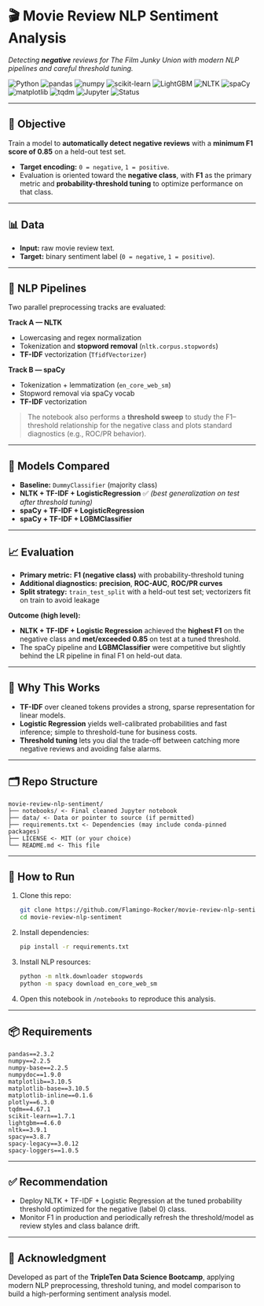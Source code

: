 # 🎬 Movie Review NLP Sentiment Analysis
*Detecting **negative** reviews for The Film Junky Union with modern NLP pipelines and careful threshold tuning.*

![Python](https://img.shields.io/badge/Python-3.10-blue?logo=python)
![pandas](https://img.shields.io/badge/pandas-EDA-green?logo=pandas)
![numpy](https://img.shields.io/badge/numpy-Numerical-blue?logo=numpy)
![scikit-learn](https://img.shields.io/badge/scikit--learn-ML-orange?logo=scikit-learn)
![LightGBM](https://img.shields.io/badge/LightGBM-Boosting-green)
![NLTK](https://img.shields.io/badge/NLTK-Text%20Processing-yellow)
![spaCy](https://img.shields.io/badge/spaCy-NLP-8A2BE2)
![matplotlib](https://img.shields.io/badge/matplotlib-Visualization-orange)
![tqdm](https://img.shields.io/badge/tqdm-ProgressBars-yellow)
![Jupyter](https://img.shields.io/badge/Jupyter-Notebook-orange?logo=jupyter)
![Status](https://img.shields.io/badge/Status-Completed-brightgreen)

---

## 📌 Objective
Train a model to **automatically detect negative reviews** with a **minimum F1 score of 0.85** on a held-out test set.

- **Target encoding:** `0 = negative`, `1 = positive`.
- Evaluation is oriented toward the **negative class**, with **F1** as the primary metric and **probability-threshold tuning** to optimize performance on that class.

---

## 📊 Data
- **Input:** raw movie review text.
- **Target:** binary sentiment label (`0 = negative`, `1 = positive`).

---

## 🧹 NLP Pipelines
Two parallel preprocessing tracks are evaluated:

**Track A — NLTK**
- Lowercasing and regex normalization
- Tokenization and **stopword removal** (`nltk.corpus.stopwords`)
- **TF-IDF** vectorization (`TfidfVectorizer`)

**Track B — spaCy**
- Tokenization + lemmatization (`en_core_web_sm`)
- Stopword removal via spaCy vocab
- **TF-IDF** vectorization

> The notebook also performs a **threshold sweep** to study the F1–threshold relationship for the negative class and plots standard diagnostics (e.g., ROC/PR behavior).

---

## 🤖 Models Compared
- **Baseline:** `DummyClassifier` (majority class)
- **NLTK + TF-IDF + LogisticRegression** ✅ *(best generalization on test after threshold tuning)*
- **spaCy + TF-IDF + LogisticRegression**
- **spaCy + TF-IDF + LGBMClassifier**

---

## 📈 Evaluation
- **Primary metric:** **F1 (negative class)** with probability-threshold tuning
- **Additional diagnostics:** **precision**, **ROC-AUC**, **ROC/PR curves**
- **Split strategy:** `train_test_split` with a held-out test set; vectorizers fit on train to avoid leakage

**Outcome (high level):**
- **NLTK + TF-IDF + Logistic Regression** achieved the **highest F1** on the negative class and **met/exceeded 0.85** on test at a tuned threshold.
- The spaCy pipeline and **LGBMClassifier** were competitive but slightly behind the LR pipeline in final F1 on held-out data.

---

## 🧠 Why This Works
- **TF-IDF** over cleaned tokens provides a strong, sparse representation for linear models.
- **Logistic Regression** yields well-calibrated probabilities and fast inference; simple to threshold-tune for business costs.
- **Threshold tuning** lets you dial the trade-off between catching more negative reviews and avoiding false alarms.

---

## 🗂 Repo Structure
```
movie-review-nlp-sentiment/
├── notebooks/ <- Final cleaned Jupyter notebook
├── data/ <- Data or pointer to source (if permitted)
├── requirements.txt <- Dependencies (may include conda-pinned packages)
├── LICENSE <- MIT (or your choice)
└── README.md <- This file
```

---

## 🚀 How to Run
1. Clone this repo:
    ```bash
    git clone https://github.com/Flamingo-Rocker/movie-review-nlp-sentiment.git
    cd movie-review-nlp-sentiment
2. Install dependencies:
    ```bash
    pip install -r requirements.txt
3. Install NLP resources:
    ```bash
    python -m nltk.downloader stopwords
    python -m spacy download en_core_web_sm
4. Open this notebook in `/notebooks` to reproduce this analysis.

---

## 📦 Requirements
```
pandas==2.3.2
numpy==2.2.5
numpy-base==2.2.5            
numpydoc==1.9.0            
matplotlib==3.10.5           
matplotlib-base==3.10.5           
matplotlib-inline==0.1.6        
plotly==6.3.0       
tqdm==4.67.1
scikit-learn==1.7.1
lightgbm==4.6.0
nltk==3.9.1
spacy==3.8.7
spacy-legacy==3.0.12
spacy-loggers==1.0.5
```

---

## ✅ Recommendation
- Deploy NLTK + TF-IDF + Logistic Regression at the tuned probability threshold optimized for the negative (label 0) class.
- Monitor F1 in production and periodically refresh the threshold/model as review styles and class balance drift.

---

## 🙏 Acknowledgment
Developed as part of the **TripleTen Data Science Bootcamp**, applying modern NLP preprocessing, threshold tuning, and model comparison to build a high-performing sentiment analysis model.